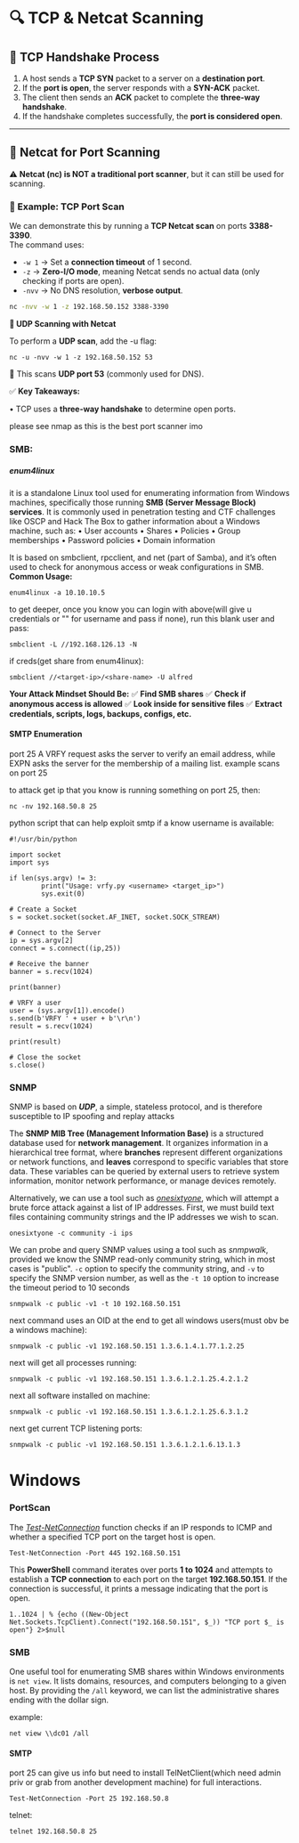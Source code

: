 
# 🔍 TCP & Netcat Scanning

## **📌 TCP Handshake Process**
1. A host sends a **TCP SYN** packet to a server on a **destination port**.
2. If the **port is open**, the server responds with a **SYN-ACK** packet.
3. The client then sends an **ACK** packet to complete the **three-way handshake**.
4. If the handshake completes successfully, the **port is considered open**.

---

## **📌 Netcat for Port Scanning**
⚠️ **Netcat (nc) is NOT a traditional port scanner**, but it can still be used for scanning.

### **🔹 Example: TCP Port Scan**
We can demonstrate this by running a **TCP Netcat scan** on ports **3388-3390**.  
The command uses:
- `-w 1` → Set a **connection timeout** of 1 second.
- `-z` → **Zero-I/O mode**, meaning Netcat sends no actual data (only checking if ports are open).
- `-nvv` → No DNS resolution, **verbose output**.


```bash
nc -nvv -w 1 -z 192.168.50.152 3388-3390
````

**📌 UDP Scanning with Netcat**

To perform a **UDP scan**, add the -u flag:

```
nc -u -nvv -w 1 -z 192.168.50.152 53
```

🎯 This scans **UDP port 53** (commonly used for DNS).

✅ **Key Takeaways:**

• TCP uses a **three-way handshake** to determine open ports.

please see nmap as this is the best port scanner imo

### SMB:
##### enum4linux

it is a standalone Linux tool used for enumerating information from Windows machines, specifically those running **SMB (Server Message Block) services**. It is commonly used in penetration testing and CTF challenges like OSCP and Hack The Box to gather information about a Windows machine, such as:
• User accounts
• Shares
• Policies
• Group memberships
• Password policies
• Domain information

It is based on smbclient, rpcclient, and net (part of Samba), and it’s often used to check for anonymous access or weak configurations in SMB.
**Common Usage:**
```
enum4linux -a 10.10.10.5
```

to get deeper, once you know you can login with above(will give u credentials or "" for username and pass if none), run this
blank user and pass:
```
smbclient -L //192.168.126.13 -N 
```

if creds(get share from enum4linux):
```
smbclient //<target-ip>/<share-name> -U alfred
```
**Your Attack Mindset Should Be:**
✅ **Find SMB shares**
✅ **Check if anonymous access is allowed**
✅ **Look inside for sensitive files**
✅ **Extract credentials, scripts, logs, backups, configs, etc.**

#### SMTP Enumeration
port 25
A VRFY request asks the server to verify an email address, while EXPN asks the server for the membership of a mailing list.
example scans on port 25

to attack get ip that you know is running something on port 25, then:

```
nc -nv 192.168.50.8 25
```


python script that can help exploit smtp if a know username is available:
```
#!/usr/bin/python

import socket
import sys

if len(sys.argv) != 3:
        print("Usage: vrfy.py <username> <target_ip>")
        sys.exit(0)

# Create a Socket
s = socket.socket(socket.AF_INET, socket.SOCK_STREAM)

# Connect to the Server
ip = sys.argv[2]
connect = s.connect((ip,25))

# Receive the banner
banner = s.recv(1024)

print(banner)

# VRFY a user
user = (sys.argv[1]).encode()
s.send(b'VRFY ' + user + b'\r\n')
result = s.recv(1024)

print(result)

# Close the socket
s.close()
```


### SNMP

SNMP is based on ***UDP***, a simple, stateless protocol, and is therefore susceptible to IP spoofing and replay attacks

The **SNMP MIB Tree (Management Information Base)** is a structured database used for **network management**. It organizes information in a hierarchical tree format, where **branches** represent different organizations or network functions, and **leaves** correspond to specific variables that store data. These variables can be queried by external users to retrieve system information, monitor network performance, or manage devices remotely.

Alternatively, we can use a tool such as [_onesixtyone_](http://www.phreedom.org/software/onesixtyone/), which will attempt a brute force attack against a list of IP addresses. First, we must build text files containing community strings and the IP addresses we wish to scan.

```
onesixtyone -c community -i ips
```

We can probe and query SNMP values using a tool such as _snmpwalk_, provided we know the SNMP read-only community string, which in most cases is "public".
 `-c` option to specify the community string, and `-v` to specify the SNMP version number, as well as the `-t 10` option to increase the timeout period to 10 seconds

```
snmpwalk -c public -v1 -t 10 192.168.50.151
```

next command uses an OID at the end to get all windows users(must obv be a windows machine):

```
snmpwalk -c public -v1 192.168.50.151 1.3.6.1.4.1.77.1.2.25
```

next will get all processes running:

```
snmpwalk -c public -v1 192.168.50.151 1.3.6.1.2.1.25.4.2.1.2
```

next all software installed on machine:
```
snmpwalk -c public -v1 192.168.50.151 1.3.6.1.2.1.25.6.3.1.2
```

next get current TCP listening ports:
```
snmpwalk -c public -v1 192.168.50.151 1.3.6.1.2.1.6.13.1.3
```

# Windows

### PortScan

The [_Test-NetConnection_](https://docs.microsoft.com/en-us/powershell/module/nettcpip/test-netconnection?view=windowsserver2022-ps) function checks if an IP responds to ICMP and whether a specified TCP port on the target host is open.

```
Test-NetConnection -Port 445 192.168.50.151
```

This **PowerShell** command iterates over ports **1 to 1024** and attempts to establish a **TCP connection** to each port on the target **192.168.50.151**. If the connection is successful, it prints a message indicating that the port is open.

```
1..1024 | % {echo ((New-Object Net.Sockets.TcpClient).Connect("192.168.50.151", $_)) "TCP port $_ is open"} 2>$null
```


### SMB

One useful tool for enumerating SMB shares within Windows environments is `net view`. It lists domains, resources, and computers belonging to a given host.
By providing the `/all` keyword, we can list the administrative shares ending with the dollar sign.

example:
```
net view \\dc01 /all
```

#### SMTP
port 25
can give us info but need to install TelNetClient(which need admin priv or grab from another development machine) for full interactions.
```
Test-NetConnection -Port 25 192.168.50.8
```

telnet:
```
telnet 192.168.50.8 25
```
